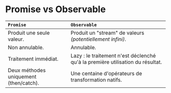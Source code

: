 # Promise vs Observable

| **`Promise`** | **`Observable`** |
| :--- | :--- |
| Produit une seule valeur. | Produit un "stream" de valeurs _\(potentiellement infini\)_. |
| Non annulable. | Annulable. |
| Traitement immédiat. | Lazy : le traitement n'est déclenché qu'à la première utilisation du résultat. |
| Deux méthodes uniquement (then/catch). | Une centaine d'opérateurs de transformation natifs. |



